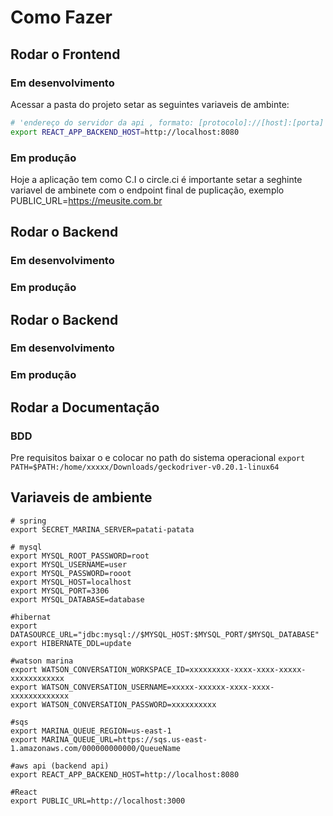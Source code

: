 Como Fazer
==========

## Rodar o Frontend

### Em desenvolvimento
Acessar a pasta do projeto
setar as seguintes variaveis de ambinte:
```.sh
# 'endereço do servidor da api , formato: [protocolo]://[host]:[porta]'
export REACT_APP_BACKEND_HOST=http://localhost:8080
```

### Em produção
Hoje a aplicação tem como C.I o circle.ci
é importante setar a seghinte variavel de ambinete com o endpoint final de puplicação, exemplo 
PUBLIC_URL=https://meusite.com.br


## Rodar o Backend

### Em desenvolvimento

### Em produção


## Rodar o Backend

### Em desenvolvimento

### Em produção

## Rodar a Documentação

### BDD
Pre requisitos
baixar o e colocar no path do sistema operacional
`export PATH=$PATH:/home/xxxxx/Downloads/geckodriver-v0.20.1-linux64`


##  Variaveis de ambiente

```
# spring
export SECRET_MARINA_SERVER=patati-patata

# mysql
export MYSQL_ROOT_PASSWORD=root
export MYSQL_USERNAME=user
export MYSQL_PASSWORD=rooot
export MYSQL_HOST=localhost
export MYSQL_PORT=3306
export MYSQL_DATABASE=database

#hibernat
export DATASOURCE_URL="jdbc:mysql://$MYSQL_HOST:$MYSQL_PORT/$MYSQL_DATABASE"
export HIBERNATE_DDL=update

#watson marina
export WATSON_CONVERSATION_WORKSPACE_ID=xxxxxxxxx-xxxx-xxxx-xxxxx-xxxxxxxxxxxx
export WATSON_CONVERSATION_USERNAME=xxxxx-xxxxxx-xxxx-xxxx-xxxxxxxxxxxxx
export WATSON_CONVERSATION_PASSWORD=xxxxxxxxxx

#sqs
export MARINA_QUEUE_REGION=us-east-1
export MARINA_QUEUE_URL=https://sqs.us-east-1.amazonaws.com/000000000000/QueueName

#aws api (backend api)
export REACT_APP_BACKEND_HOST=http://localhost:8080

#React
export PUBLIC_URL=http://localhost:3000
```